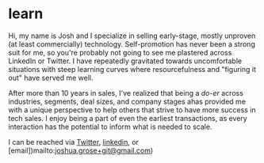 # learn
Hi, my name is Josh and I specialize in selling early-stage, mostly unproven (at least commercially) technology. Self-promotion has never been a strong suit for me, so you're probably not going to see me plastered across LinkedIn or Twitter. I have repeatedly gravitated towards uncomfortable situations with steep learning curves where resourcefulness and "figuring it out" have served me well. 

After more than 10 years in sales, I've realized that being a *do-er* across industries, segments, deal sizes, and company stages ahas provided me with a unique perspective to help others that strive to have more success in tech sales. I enjoy being a part of even the earliest transactions, as every interaction has the potential to inform what is needed to scale. 

I can be reached via [Twitter](https://twitter.com/sudotechie?lang=en), [linkedin](www.linkedin.com/in/joshgrose), or [email])mailto:joshua.grose+git@gmail.com)
